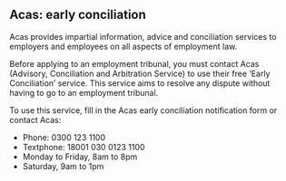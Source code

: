 ## Acas: early conciliation

Acas provides impartial information, advice and conciliation services to employers and employees on all aspects of employment law.

Before applying to an employment tribunal, you must contact Acas (Advisory, Conciliation and Arbitration Service) to use their free ‘Early Conciliation’ service. This service aims to resolve any dispute without having to go to an employment tribunal.

To use this service, fill in the Acas early conciliation notification form or contact Acas:

- Phone: 0300 123 1100
- Textphone: 18001 030 0123 1100
- Monday to Friday, 8am to 8pm
- Saturday, 9am to 1pm

